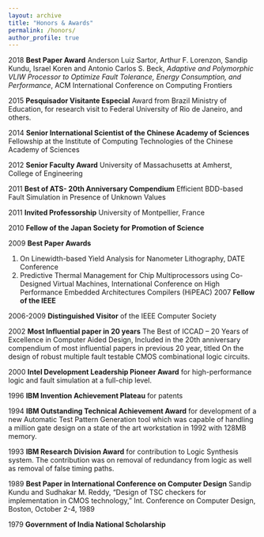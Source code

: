 ```yaml
---
layout: archive
title: "Honors & Awards"
permalink: /honors/
author_profile: true
---
```



2018 **Best Paper Award**
Anderson Luiz Sartor, Arthur F. Lorenzon, Sandip Kundu, Israel Koren and Antonio Carlos S. Beck,  *Adaptive and Polymorphic VLIW Processor to Optimize Fault Tolerance, Energy Consumption, and Performance*, ACM International Conference on Computing Frontiers

2015 **Pesquisador Visitante Especial**
Award from Brazil Ministry of Education, for research visit to Federal University of
Rio de Janeiro, and others.

2014 **Senior International Scientist of the Chinese Academy of Sciences**
Fellowship at the Institute of Computing Technologies of the Chinese Academy of Sciences

2012 **Senior Faculty Award**
University of Massachusetts at Amherst, College of Engineering

2011 **Best of ATS- 20th Anniversary Compendium**
Efficient BDD-based Fault Simulation in Presence of Unknown Values

2011 **Invited Professorship** 
University of Montpellier, France

2010 **Fellow of the Japan Society for Promotion of Science**

2009 **Best Paper Awards**
1. On Linewidth-based Yield Analysis for Nanometer Lithography, DATE Conference
2. Predictive Thermal Management for Chip Multiprocessors using Co-Designed Virtual Machines,
    International Conference on High Performance Embedded Architectures Compilers (HiPEAC)
2007 **Fellow of the IEEE**

2006-2009 **Distinguished Visitor** of the IEEE Computer Society

2002 **Most Influential paper in 20 years**
The Best of ICCAD – 20 Years of Excellence in Computer Aided Design, Included in the 20th
anniversary compendium of most influential papers in previous 20 year, titled On the design of
robust multiple fault testable CMOS combinational logic circuits.

2000 **Intel Development Leadership Pioneer Award**
for high-performance logic and fault simulation at a full-chip level.

1996 **IBM Invention Achievement Plateau**
for patents

1994 **IBM Outstanding Technical Achievement Award**
for development of a new Automatic Test Pattern Generation tool which was capable
of handling a million gate design on a state of the art workstation in 1992 with 128MB memory.

1993 **IBM Research Division Award**
for contribution to Logic Synthesis system. The contribution was on removal of redundancy from
logic as well as removal of false timing paths. 

1989 **Best Paper in International Conference on Computer Design**
Sandip Kundu and Sudhakar M. Reddy, “Design of TSC checkers for implementation in CMOS
technology,” Int. Conference on Computer Design, Boston, October 2-4, 1989

1979 **Government of India National Scholarship**

